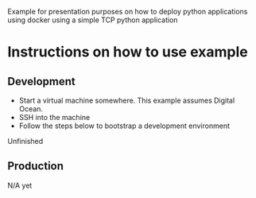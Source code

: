 Example for presentation purposes on how to deploy python applications using docker using a simple TCP python application

# Instructions on how to use example

## Development

* Start a virtual machine somewhere. This example assumes Digital Ocean.
* SSH into the machine
* Follow the steps below to bootstrap a development environment

Unfinished

## Production

N/A yet

